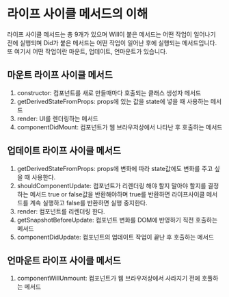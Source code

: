 # 라이프 사이클 메서드의 이해

라이프 사이클 메서드는 총 9개가 있으며 Will이 붙은 메서드는 어떤 작업이 일어나기 전에 실행되며 Did가 붙은 메서드는 어떤 작업이 일어난 후에 실행되는 메서드입니다. 또 여기서 어떤 작업이란 마운트, 업데이트, 언마운트가 있습니다.

## 마운트 라이프 사이클 메서드

1. constructor: 컴포넌트를 새로 만들때마다 호출되는 클래스 생성자 메서드
2. getDerivedStateFromProps: props에 있는 값을 state에 넣을 때 사용하는 메서드
3. render: UI를 렌더링하는 메서드
4. componentDidMount: 컴포넌트가 웹 브라우저상에서 나타난 후 호출하는 메서드

## 업데이트 라이프 사이클 메서드

1. getDerivedStateFromProps: props에 변화에 따라 state값에도 변화를 주고 싶을 때 사용한다.
2. shouldComponentUpdate: 컴포넌트가 리렌더링 해야 할지 말아야 할지를 결정하는 메서드 true or false값을 반환해야하며 true를 반환하면 라이프사이클 메서드를 계속 실행하고 false를 반환하면 실행 중지한다.
3. render: 컴포넌트를 리렌더링 한다.
4. getSnapshotBeforeUpdate: 컴포넌트 변화를 DOM에 반영하기 직전 호출하는 메서드
5. componentDidUpdate: 컴포넌트의 업데이트 작업이 끝난 후 호출하는 메서드

## 언마운트 라이프 사이클 메서드

1. componentWillUnmount: 컴포넌트가 웹 브라우저상에서 사라지기 전에 호풀하는 메서드
